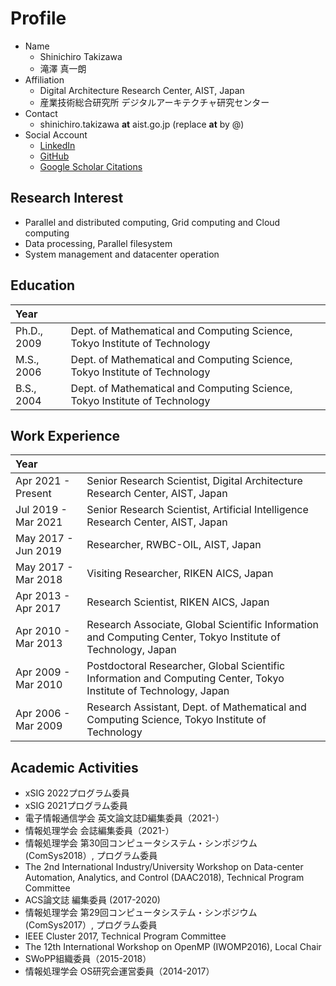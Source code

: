 # [](#profile)Profile


- Name
  - Shinichiro Takizawa
  - 滝澤 真一朗
- Affiliation
  - Digital Architecture Research Center, AIST, Japan
  - 産業技術総合研究所 デジタルアーキテクチャ研究センター
- Contact
  - shinichiro.takizawa __at__ aist.go.jp (replace __at__ by @)
- Social Account
  - [LinkedIn](https://www.linkedin.com/in/shinichiro-takizawa-57374011b/)
  - [GitHub](https://github.com/stakizawa)
  - [Google Scholar Citations](https://scholar.google.com/citations?user=rwJkcZkAAAAJ)


## [](#interest)Research Interest
- Parallel and distributed computing, Grid computing and Cloud computing
- Data processing, Parallel filesystem
- System management and datacenter operation


## [](#education)Education

|Year| |
|:-|:-|
|Ph.D., 2009|Dept. of Mathematical and Computing Science, Tokyo Institute of Technology|
|M.S., 2006|Dept. of Mathematical and Computing Science, Tokyo Institute of Technology|
|B.S., 2004|Dept. of Mathematical and Computing Science, Tokyo Institute of Technology|


## [](#experience)Work Experience

|Year| |
|:-|:-|
|Apr 2021 - Present|Senior Research Scientist, Digital Architecture Research Center, AIST, Japan|
|Jul 2019 - Mar 2021|Senior Research Scientist, Artificial Intelligence Research Center, AIST, Japan|
|May 2017 - Jun 2019|Researcher, RWBC-OIL, AIST, Japan|
|May 2017 - Mar 2018|Visiting Researcher, RIKEN AICS, Japan|
|Apr 2013 - Apr 2017|Research Scientist, RIKEN AICS, Japan|
|Apr 2010 - Mar 2013|Research Associate, Global Scientific Information and Computing Center, Tokyo Institute of Technology, Japan|
|Apr 2009 - Mar 2010|Postdoctoral Researcher, Global Scientific Information and Computing Center, Tokyo Institute of Technology, Japan|
|Apr 2006 - Mar 2009|Research Assistant, Dept. of Mathematical and Computing Science, Tokyo Institute of Technology|


## [](#activities)Academic Activities
- xSIG 2022プログラム委員
- xSIG 2021プログラム委員
- 電子情報通信学会 英文論文誌D編集委員（2021-）
- 情報処理学会 会誌編集委員（2021-）
- 情報処理学会 第30回コンピュータシステム・シンポジウム (ComSys2018）, プログラム委員
- The 2nd International Industry/University Workshop on Data-center Automation, Analytics, and Control (DAAC2018), Technical Program Committee
- ACS論文誌 編集委員 (2017-2020)
- 情報処理学会 第29回コンピュータシステム・シンポジウム (ComSys2017）, プログラム委員
- IEEE Cluster 2017, Technical Program Committee
- The 12th International Workshop on OpenMP (IWOMP2016), Local Chair
- SWoPP組織委員（2015-2018）
- 情報処理学会 OS研究会運営委員（2014-2017）
